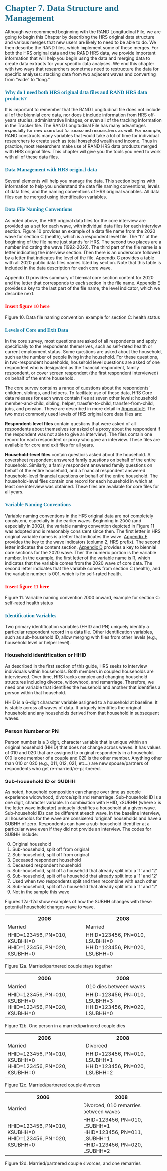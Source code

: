 <!-- Chapter 7 Data Structure and Management -->


# <span style="color: #1c6c8c; font-family: cambria"> Chapter 7. Data Structure and Management </span>


Although we recommend beginning with the RAND Longitudinal File, we are going to begin this Chapter by describing the HRS original data structure and various merges that new users are likely to need to be able to do. We then describe the RAND files, which implement some of these merges. For both the HRS original data and the RAND HRS data, we provide important information that will help you begin using the data and merging data to create data extracts for your specific data analyses. We end this chapter with two ways that researchers sometimes need to restructure the data for specific analyses: stacking data from two adjacent waves and converting from “wide” to “long.”

### <span style="color: #147ca4; font-family: cambria"> Why do I need both HRS original data files and RAND HRS data products? </span>

It is important to remember that the RAND Longitudinal file does not include all of the biennial core data, nor does it include information from HRS off-years studies, administrative linkages, or even all of the tracking information in the Tracker file. The RAND Longitudinal File has many advantages especially for new users but for seasoned researchers as well. For example, RAND constructs many variables that would take a lot of time for individual researchers to create such as total household wealth and income. Thus in practice, most researchers make use of RAND HRS data products merged with HRS original files. This chapter will give you the tools you need to work with all of these data files.

### <span style="color: #147ca4; font-family: cambria"> Data Management with HRS original data </span>

Several elements will help you manage the data. This section begins with information to help you understand the data file naming conventions, levels of data files, and the naming conventions of HRS original variables. All data files can be merged using identification variables.


### <span style="color: #147ca4; font-family: cambria"> Data File Naming Conventions </span>

As noted above, the HRS original data files for the core interview are provided as a set for each wave, with individual data files for each interview section. Figure 10 provides an example of a data file name from the 2020 wave for section C (health), which is a respondent level file.  The “h” at the beginning of the file name just stands for HRS. The second two places are a number indicating the wave (1992-2020). The third part of the file name is a letter indicating the interview section. Then there is an underscore followed by a letter that indicates the level of the file. Appendix C provides a table with all 2020 public data files names listed by section. Note that this table is included in the data description for each core wave. 

Appendix D provides summary of biennial core section content for 2020 and the letter that corresponds to each section in the file name.  Appendix E provides a key to the last part of the file name, the level indicator, which we describe next.


### <span style="color: red; font-family: cambria"> Insert figure 10 here</span>
Figure 10. Data file naming convention, example for section C: health status



### <span style="color: #147ca4; font-family: cambria"> Levels of Core and Exit Data </span>

In the core survey, most questions are asked of all respondents and apply specifically to the respondents themselves, such as self-rated health or current employment status. Some questions are asked about the household, such as the number of people living in the household. For these questions, in two-respondent households, household level questions are asked of one respondent who is designated as the financial respondent, family respondent, or cover screen respondent (the first respondent interviewed) on behalf of the entire household. 

The core survey contains a range of questions about the respondents’ children, siblings, and helpers. To facilitate use of these data, HRS Core data releases for each wave contain files at seven other levels: household member-and-child, sibling, helper, transfer-to-child, transfer-from-child, jobs, and pension. These are described in more detail in [Appendix E]. The two most commonly used levels of HRS original core data files are:

**Respondent-level files** contain questions that were asked of all respondents about themselves (or asked of a proxy about the respondent if the respondent was not able to give an interview). The files contain one record for each respondent or proxy who gave an interview. These files are available for core and exit files for all years.

**Household-level files** contain questions asked about the household. A coversheet respondent answered family questions on behalf of the entire household. Similarly, a family respondent answered family questions on behalf of the entire household, and a financial respondent answered household-level financial questions on behalf of the entire household. The household-level files contain one record for each household in which at least one interview was obtained. These files are available for core files for all years.


### <span style="color: #147ca4; font-family: cambria"> Variable Naming Conventions </span>

Variable naming conventions in the HRS original data are not completely consistent, especially in the earlier waves. Beginning in 2000 (and especially in 2002), the variable naming convention depicted in Figure 11 was adopted and is reasonably consistent since then. The first letter in HRS original variable names is a letter that indicates the wave. [Appendix F] provides the key to the wave indicators (column 2, HRS prefix). The second letter indicates the content section. [Appendix D] provides a key to biennial core sections for the 2020 wave. Then the numeric portion is the variable number. In the example, the first letter of the variable name is R, which indicates that the variable comes from the 2020 wave of core data. The second letter indicates that the variable comes from section C (health), and the variable number is 001, which is for self-rated health.


### <span style="color: red; font-family: cambria"> Insert figure 11 here</span>
Figure 11. Variable naming convention 2000 onward, example for section C: self-rated health status


### <span style="color: #147ca4; font-family: cambria"> Identification Variables</span>

Two primary identification variables (HHID and PN) uniquely identify a particular respondent record in a data file. Other identification variables, such as sub-household ID, allow merging with files from other levels (e.g., household level or helper level). 

### Household identification or HHID 

As described in the first section of this guide, HRS seeks to interview individuals within households. Both members in coupled households are interviewed. Over time, HRS tracks complex and changing household structures including divorce, widowhood, and remarriage. Therefore, we need one variable that identifies the household and another that identifies a person within that household. 

HHID is a 6-digit character variable assigned to a household at baseline. It is stable across all waves of data. It uniquely identifies the original household and any households derived from that household in subsequent waves. 

### Person Number or PN 

Person number is a 3 digit, character variable that is unique within an original household (HHID) that does not change across waves. It has values of 010 and 020 that are assigned to original respondents in a household.  010 is one member of a couple and 020 is the other member. Anything other than 010 or 020 (e.g., 011, 012, 021, etc…) are new spouse/partners of respondents who get re-married/re-partnered. 

### Sub-household ID or SUBHH

As noted, household composition can change over time as people experience widowhood, divorce/split and remarriage. Sub-household ID is a one digit, character variable. In combination with HHID, xSUBHH (where x is the letter wave indicator) uniquely identifies a household at a given wave. Sub-household IDs can be different at each wave. In the baseline interview, all households for the wave are considered 'original' households and have a SUBHH of zero. Respondents can have a sub-household identifier at a particular wave even if they did not provide an interview. The codes for SUBHH include:

0.  Original household
1.  Sub-household, split off from original
2.  Sub-household, split off from original
3.  Deceased respondent household
4.  Deceased respondent household
5.  Sub-household, split off a household that already split into a '1' and '2'
6.  Sub-household, split off a household that already split into a '1' and '2'
7.  Used when two respondents split and then recombine with each other
8.  Sub-household, split off a household that already split into a '1' and '2'
9.  Not in the sample this wave

Figures 12a-12d show examples of how the SUBHH changes with these potential household changes wave to wave.


<table class="table-style">
  <tr>
    <th>2006</th>
    <th>2008</th>
  </tr>
  <tr>
    <td>Married</td>
    <td>Married</td>
  </tr>
  <tr>
    <td>HHID=123456, PN=010, KSUBHH=0 <br> HHID=123456, PN=020, KSUBHH=0</td>
    <td>HHID=123456, PN=010, LSUBHH=0 <br> HHID=123456, PN=020, LSUBHH=0</td>
  </tr>
</table>



Figure 12a. Married/partnered couple stays together


<table class="table-style">
  <tr>
    <th>2006</th>
    <th>2008</th>
  </tr>
  <tr>
    <td>Married</td>
    <td>010 dies between waves</td>
  </tr>
  <tr>
    <td>HHID=123456, PN=010, KSUBHH=0 <br> HHID=123456, PN=020, KSUBHH=0</td>
    <td>HHID=123456, PN=010, LSUBHH=3 <br> HHID=123456, PN=020, LSUBHH=0</td>
  </tr>
</table>


Figure 12b. One person in a married/partnered couple dies


<table class="table-style">
  <tr>
    <th>2006</th>
    <th>2008</th>
  </tr>
  <tr>
    <td>Married</td>
    <td>Divorced</td>
  </tr>
  <tr>
    <td>HHID=123456, PN=010, KSUBHH=0 <br> HHID=123456, PN=020, KSUBHH=0</td>
    <td>HHID=123456, PN=010, LSUBHH=1 <br> HHID=123456, PN=020, LSUBHH=2</td>
  </tr>
</table>



Figure 12c. Married/partnered couple divorces


<table class="table-style">
  <tr>
    <th>2006</th>
    <th>2008</th>
  </tr>
  <tr>
    <td>Married</td>
    <td>Divorced, 010 remarries between waves</td>
  </tr>
  <tr>
    <td>HHID=123456, PN=010, KSUBHH=0 <br> HHID=123456, PN=020, KSUBHH=0</td>
    <td>HHID=123456, PN=010, LSUBHH=1 <br> HHID=123456, PN=011, LSUBHH=1 <br> HHID=123456, PN=020, LSUBHH=2 </td>
  </tr>
</table>


Figure 12d. Married/partnered couple divorces, and one remarries




[//]: # (links within document)
[Appendix E]: <../chapter-8/hrs8.md>
[Appendix F]: <../chapter-8/hrs8.md>
[Appendix D]: <../chapter-8/hrs8.md>

[//]: # (links to the website)
[RAND Longitudinal File]: <https://hrs.isr.umich.edu/>